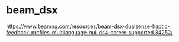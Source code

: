 # beam_dsx

https://www.beamng.com/resources/beam-dsx-dualsense-haptic-feedback-profiles-multilanguage-gui-ds4-career-supported.34252/
